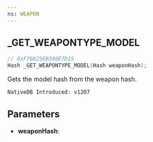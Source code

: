 ```yaml
---
ns: WEAPON
---
```

## _GET_WEAPONTYPE_MODEL

```c
// 0xF70825EB340E7D15
Hash _GET_WEAPONTYPE_MODEL(Hash weaponHash);
```

Gets the model hash from the weapon hash.

```
NativeDB Introduced: v1207
```

## Parameters
* **weaponHash**:
